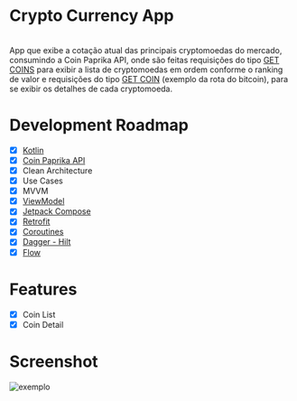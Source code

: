 # Crypto Currency App
<br>App que exibe a cotação atual das principais cryptomoedas do mercado, consumindo a Coin Paprika API, onde são feitas requisições do tipo [GET COINS](https://api.coinpaprika.com/v1/coins) para exibir a lista de cryptomoedas em ordem conforme o ranking de valor e requisições do tipo [GET COIN](https://api.coinpaprika.com/v1/coins/btc-bitcoin) (exemplo da rota do bitcoin), para se exibir os detalhes de cada cryptomoeda.

# Development Roadmap

- [x] [Kotlin](https://kotlinlang.org)
- [x] [Coin Paprika API](coinpaprika.com)
- [x] Clean Architecture
- [x] Use Cases
- [x] MVVM 
- [x] [ViewModel](https://developer.android.com/topic/libraries/architecture/viewmodel?authuser=1)
- [x] [Jetpack Compose](https://developer.android.com/jetpack/compose?gclid=Cj0KCQiAmeKQBhDvARIsAHJ7mF4A7I7vCCM-WyihxGfkKkcZXWycULgl7qUF826jH6a7xd6rZazKUjIaAl_qEALw_wcB&gclsrc=aw.ds)
- [x] [Retrofit](https://square.github.io/retrofit/)
- [x] [Coroutines](https://developer.android.com/topic/libraries/architecture/coroutines)
- [x] [Dagger - Hilt](https://developer.android.com/training/dependency-injection/hilt-android)
- [x] [Flow](https://developer.android.com/kotlin/flow?hl=pt-br)

# Features

- [x] Coin List
- [x] Coin Detail

# Screenshot
![exemplo](https://media0.giphy.com/media/iA4bTi1j6hQIOPc3fa/giphy.gif?cid=790b76113a30bcc72b5971a850d6759af37f7a8b37dc500a&rid=giphy.gif&ct=g)
